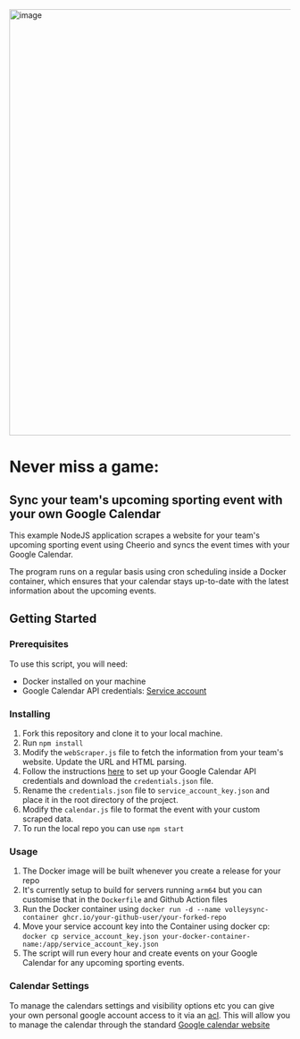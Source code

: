 <img width="762" alt="image" src="https://user-images.githubusercontent.com/38173749/226066384-a510ca53-47f3-471c-95cd-999f48627737.png">

# Never miss a game:

## Sync your team's upcoming sporting event with your own Google Calendar

This example NodeJS application scrapes a website for your team's upcoming sporting event using Cheerio and syncs the event times with your Google Calendar. 

The program runs on a regular basis using cron scheduling inside a Docker container, which ensures that your calendar stays up-to-date with the latest information about the upcoming events.

## Getting Started

### Prerequisites

To use this script, you will need:

-   Docker installed on your machine
-   Google Calendar API credentials: [Service account](https://github.com/googleapis/google-api-nodejs-client#service-account-credentials) 

### Installing

1.  Fork this repository and clone it to your local machine.
2.  Run `npm install`
3.  Modify the `webScraper.js` file to fetch the information from your team's website. Update the URL and HTML parsing.
4.  Follow the instructions [here](https://github.com/googleapis/google-api-nodejs-client#service-account-credentials)  to set up your Google Calendar API credentials and download the `credentials.json` file.
5.  Rename the `credentials.json` file to `service_account_key.json` and place it in the root directory of the project.
6.  Modify the `calendar.js` file to format the event with your custom scraped data.
7.  To run the local repo you can use `npm start`

### Usage

1.  The Docker image will be built whenever you create a release for your repo
2.  It's currently setup to build for servers running `arm64` but you can customise that in the `Dockerfile` and Github Action files
3.  Run the Docker container using `docker run -d --name volleysync-container ghcr.io/your-github-user/your-forked-repo`
4.  Move your service account key into the Container using docker cp: `docker cp service_account_key.json your-docker-container-name:/app/service_account_key.json`
5.  The script will run every hour and create events on your Google Calendar for any upcoming sporting events.

### Calendar Settings

To manage the calendars settings and visibility options etc you can give your own personal google account access to it via an [acl](https://developers.google.com/calendar/api/v3/reference/acl/insert). This will allow you to manage the calendar through the standard [Google calendar website](https://calendar.google.com/calendar/u/0/)
